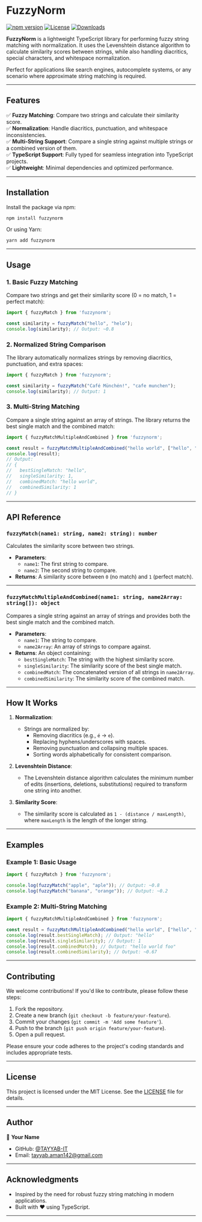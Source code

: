# **FuzzyNorm**

[![npm version](https://img.shields.io/npm/v/fuzzynorm.svg)](https://www.npmjs.com/package/fuzzynorm)
[![License](https://img.shields.io/npm/l/fuzzynorm.svg)](https://github.com/yourusername/fuzzynorm/blob/main/LICENSE)
[![Downloads](https://img.shields.io/npm/dt/fuzzynorm.svg)](https://www.npmjs.com/package/fuzzynorm)

**FuzzyNorm** is a lightweight TypeScript library for performing fuzzy string matching with normalization. It uses the Levenshtein distance algorithm to calculate similarity scores between strings, while also handling diacritics, special characters, and whitespace normalization.

Perfect for applications like search engines, autocomplete systems, or any scenario where approximate string matching is required.

---

## **Features**

✅ **Fuzzy Matching**: Compare two strings and calculate their similarity score.  
✅ **Normalization**: Handle diacritics, punctuation, and whitespace inconsistencies.  
✅ **Multi-String Support**: Compare a single string against multiple strings or a combined version of them.  
✅ **TypeScript Support**: Fully typed for seamless integration into TypeScript projects.  
✅ **Lightweight**: Minimal dependencies and optimized performance.

---

## **Installation**

Install the package via npm:

```bash
npm install fuzzynorm
```

Or using Yarn:

```bash
yarn add fuzzynorm
```

---

## **Usage**

### **1. Basic Fuzzy Matching**

Compare two strings and get their similarity score (0 = no match, 1 = perfect match):

```typescript
import { fuzzyMatch } from 'fuzzynorm';

const similarity = fuzzyMatch("hello", "helo");
console.log(similarity); // Output: ~0.8
```

### **2. Normalized String Comparison**

The library automatically normalizes strings by removing diacritics, punctuation, and extra spaces:

```typescript
import { fuzzyMatch } from 'fuzzynorm';

const similarity = fuzzyMatch("Café Münchén!", "cafe munchen");
console.log(similarity); // Output: 1
```

### **3. Multi-String Matching**

Compare a single string against an array of strings. The library returns the best single match and the combined match:

```typescript
import { fuzzyMatchMultipleAndCombined } from 'fuzzynorm';

const result = fuzzyMatchMultipleAndCombined("hello world", ["hello", "world"]);
console.log(result);
// Output:
// {
//   bestSingleMatch: "hello",
//   singleSimilarity: 1,
//   combinedMatch: "hello world",
//   combinedSimilarity: 1
// }
```

---

## **API Reference**

### **`fuzzyMatch(name1: string, name2: string): number`**

Calculates the similarity score between two strings.

- **Parameters**:
  - `name1`: The first string to compare.
  - `name2`: The second string to compare.
- **Returns**: A similarity score between `0` (no match) and `1` (perfect match).

---

### **`fuzzyMatchMultipleAndCombined(name1: string, name2Array: string[]): object`**

Compares a single string against an array of strings and provides both the best single match and the combined match.

- **Parameters**:
  - `name1`: The string to compare.
  - `name2Array`: An array of strings to compare against.
- **Returns**: An object containing:
  - `bestSingleMatch`: The string with the highest similarity score.
  - `singleSimilarity`: The similarity score of the best single match.
  - `combinedMatch`: The concatenated version of all strings in `name2Array`.
  - `combinedSimilarity`: The similarity score of the combined match.

---

## **How It Works**

1. **Normalization**:
   - Strings are normalized by:
     - Removing diacritics (e.g., `é` → `e`).
     - Replacing hyphens/underscores with spaces.
     - Removing punctuation and collapsing multiple spaces.
     - Sorting words alphabetically for consistent comparison.

2. **Levenshtein Distance**:
   - The Levenshtein distance algorithm calculates the minimum number of edits (insertions, deletions, substitutions) required to transform one string into another.

3. **Similarity Score**:
   - The similarity score is calculated as `1 - (distance / maxLength)`, where `maxLength` is the length of the longer string.

---

## **Examples**

### Example 1: Basic Usage

```typescript
import { fuzzyMatch } from 'fuzzynorm';

console.log(fuzzyMatch("apple", "aple")); // Output: ~0.8
console.log(fuzzyMatch("banana", "orange")); // Output: ~0.2
```

### Example 2: Multi-String Matching

```typescript
import { fuzzyMatchMultipleAndCombined } from 'fuzzynorm';

const result = fuzzyMatchMultipleAndCombined("hello world", ["hello", "world", "foo"]);
console.log(result.bestSingleMatch); // Output: "hello"
console.log(result.singleSimilarity); // Output: 1
console.log(result.combinedMatch); // Output: "hello world foo"
console.log(result.combinedSimilarity); // Output: ~0.67
```

---

## **Contributing**

We welcome contributions! If you'd like to contribute, please follow these steps:

1. Fork the repository.
2. Create a new branch (`git checkout -b feature/your-feature`).
3. Commit your changes (`git commit -m 'Add some feature'`).
4. Push to the branch (`git push origin feature/your-feature`).
5. Open a pull request.

Please ensure your code adheres to the project's coding standards and includes appropriate tests.

---

## **License**

This project is licensed under the MIT License. See the [LICENSE](LICENSE) file for details.

---

## **Author**

👤 **Your Name**  
- GitHub: [@TAYYAB-IT](https://github.com/TAYYAB-IT)  
- Email: tayyab.aman142@gmail.com  

---

## **Acknowledgments**

- Inspired by the need for robust fuzzy string matching in modern applications.
- Built with ❤️ using TypeScript.

---

